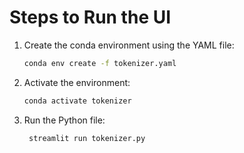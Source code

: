 # Steps to Run the UI

1. Create the conda environment using the YAML file:
   ```bash
   conda env create -f tokenizer.yaml
   
2. Activate the environment:
   ```bash
   conda activate tokenizer
   
3. Run the Python file:
   ```bash
    streamlit run tokenizer.py
   
